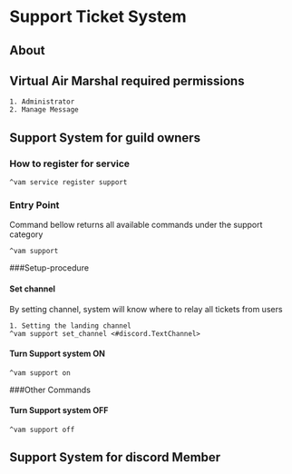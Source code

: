 # Support Ticket System

## About 

## Virtual Air Marshal required permissions
```text
1. Administrator
2. Manage Message
```
## Support System for guild owners

### How to register for service
```text
^vam service register support
```

### Entry Point 
Command bellow returns all available commands under the support category
```text
^vam support
```

###Setup-procedure

#### Set channel
By setting channel, system will know where to relay all tickets from users
```text
1. Setting the landing channel
^vam support set_channel <#discord.TextChannel>
```

#### Turn Support system ON
```text
^vam support on
```

###Other Commands

#### Turn Support system OFF
```text
^vam support off
```

## Support System for discord Member
